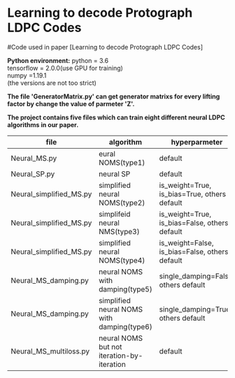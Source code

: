 # Learning to decode Protograph LDPC Codes  
#Code used in paper [Learning to decode Protograph LDPC Codes]  

**Python environment:**
       python = 3.6  
       tensorflow = 2.0.0(use GPU for training)  
       numpy =1.19.1  
       (the versions are not too strict)   

**The file 'GeneratorMatrix.py' can get generator matrixs for every lifting factor by change the value of parmeter 'Z'.**  

 
**The project contains five files which can train eight different neural LDPC algorithms in our paper.**

file  | algorithm  | hyperparmeter
---- | ----- | ------
Neural_MS.py             |               eural NOMS(type1)                |              default    
Neural_SP.py             |                 neural SP                      |              default
Neural_simplified_MS.py  |         simplified neural NOMS(type2)          |  is_weight=True, is_bias=True, others default
Neural_simplified_MS.py  |         simplifeid neural NMS(type3)           |  is_weight=True, is_bias=False, others default
Neural_simplified_MS.py  |         simplified neural NOMS(type4)          |  is_weight=False, is_bias=False, others default
Neural_MS_damping.py     |        neural NOMS with damping(type5)         |    single_damping=False, others default
Neural_MS_damping.py     |   simplified neural NOMS with damping(type6)   |      single_damping=True, others default
Neural_MS_multiloss.py   |    neural NOMS but not iteration-by-iteration  |               default
